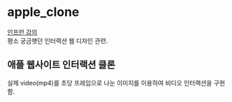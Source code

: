 # apple_clone
[인프런 강의](https://www.inflearn.com/course/%EC%95%A0%ED%94%8C-%EC%9B%B9%EC%82%AC%EC%9D%B4%ED%8A%B8-%EC%9D%B8%ED%84%B0%EB%9E%99%EC%85%98-%ED%81%B4%EB%A1%A0)  
평소 궁금햇던 인터랙션 웹 디자인 관련. 
## 애플 웹사이트 인터랙션 클론
실제 video(mp4)를 초당 프레임으로 나눈 이미지를 이용하여 비디오 인터랙션을 구현함.